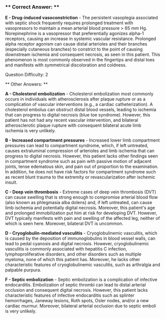 ### ** Correct Answer: **

**E - Drug-induced vasoconstriction** - The persistent vasoplegia associated with septic shock frequently requires prolonged treatment with vasopressors to maintain a mean arterial blood pressure > 65 mm Hg. Norepinephrine is a vasopressor that preferentially agonizes alpha-1 receptors, causing an increase in systemic vascular resistance. Prolonged alpha receptor agonism can cause distal arterioles and their branches (especially cutaneous branches) to constrict to the point of causing downstream ischemia and consequent necrosis, as seen in this patient. This phenomenon is most commonly observed in the fingertips and distal toes and manifests with symmetrical discoloration and coldness.

Question Difficulty: 2

** Other Answers: **

**A - Cholesterol embolization** - Cholesterol embolization most commonly occurs in individuals with atherosclerosis after plaque rupture or as a complication of vascular interventions (e.g., a cardiac catheterization). A cholesterol embolus can obstruct distal blood vessels, leading to ischemia that can progress to digital necrosis (blue toe syndrome). However, this patient has not had any recent vascular intervention, and bilateral atherosclerotic plaque rupture with consequent bilateral acute limb ischemia is very unlikely.

**B - Increased compartment pressures** - Increased lower limb compartment pressures can lead to compartment syndrome, which, if left untreated, causes extraluminal compression of arterioles and limb ischemia that can progress to digital necrosis. However, this patient lacks other findings seen in compartment syndrome such as pain with passive motion of adjacent joints, tense edematous skin, and pain out of proportion to the examination. In addition, he does not have risk factors for compartment syndrome such as recent blunt trauma to the extremity or revascularization after ischemic insult.

**C - Deep vein thrombosis** - Extreme cases of deep vein thrombosis (DVT) can cause swelling that is strong enough to compromise arterial blood flow (also known as phlegmasia alba dolens) and, if left untreated, can cause limb ischemia and potentially digital necrosis. Moreover, this patient's age and prolonged immobilization put him at risk for developing DVT. However, DVT typically manifests with pain and swelling of the affected leg, neither of which is seen here. Moreover, bilateral DVT is uncommon.

**D - Cryoglobulin-mediated vasculitis** - Cryoglobulinemic vasculitis, which is caused by the deposition of immunoglobulins in blood vessel walls, can lead to pedal cyanosis and digital necrosis. However, cryoglobulinemic vasculitis is commonly associated with hepatitis C infection, lymphoproliferative disorders, and other disorders such as multiple myeloma, none of which this patient has. Moreover, he lacks other characteristic features of cryoglobulinemic vasculitis, such as arthralgia and palpable purpura.

**F - Septic embolization** - Septic embolization is a complication of infective endocarditis. Embolization of septic thrombi can lead to distal arterial occlusion and consequent digital necrosis. However, this patient lacks characteristic features of infective endocarditis such as splinter hemorrhages, Janeway lesions, Roth spots, Osler nodes, and/or a new cardiac murmur. Moreover, bilateral arterial occlusion due to septic emboli is very unlikely.

